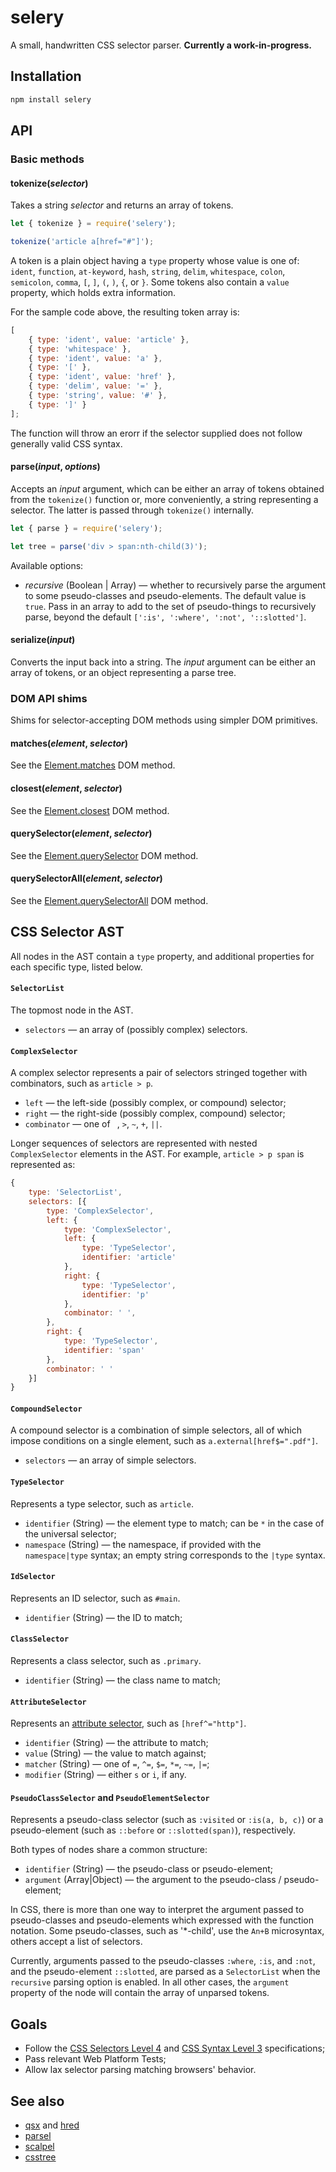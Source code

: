 # selery

A small, handwritten CSS selector parser. **Currently a work-in-progress.**

## Installation

```bash
npm install selery
```

## API

### Basic methods

#### tokenize(_selector_)

Takes a string _selector_ and returns an array of tokens.

```js
let { tokenize } = require('selery');

tokenize('article a[href="#"]');
```

A token is a plain object having a `type` property whose value is one of: `ident`, `function`, `at-keyword`, `hash`, `string`, `delim`, `whitespace`, `colon`, `semicolon`, `comma`, `[`, `]`, `(`, `)`, `{`, or `}`. Some tokens also contain a `value` property, which holds extra information.

For the sample code above, the resulting token array is:

```js
[
	{ type: 'ident', value: 'article' },
	{ type: 'whitespace' },
	{ type: 'ident', value: 'a' },
	{ type: '[' },
	{ type: 'ident', value: 'href' },
	{ type: 'delim', value: '=' },
	{ type: 'string', value: '#' },
	{ type: ']' }
];
```

The function will throw an erorr if the selector supplied does not follow generally valid CSS syntax.

#### parse(_input_, _options_)

Accepts an _input_ argument, which can be either an array of tokens obtained from the `tokenize()` function or, more conveniently, a string representing a selector. The latter is passed through `tokenize()` internally.

```js
let { parse } = require('selery');

let tree = parse('div > span:nth-child(3)');
```

Available options:

- _recursive_ (Boolean | Array) — whether to recursively parse the argument to some pseudo-classes and pseudo-elements. The default value is `true`. Pass in an array to add to the set of pseudo-things to recursively parse, beyond the default `[':is', ':where', ':not', '::slotted']`.

#### serialize(_input_)

Converts the input back into a string. The _input_ argument can be either an array of tokens, or an object representing a parse tree.

### DOM API shims

Shims for selector-accepting DOM methods using simpler DOM primitives.

#### matches(_element_, _selector_)

See the [Element.matches](https://developer.mozilla.org/en-US/docs/Web/API/Element/matches) DOM method.

#### closest(_element_, _selector_)

See the [Element.closest](https://developer.mozilla.org/en-US/docs/Web/API/Element/closest) DOM method.

#### querySelector(_element_, _selector_)

See the [Element.querySelector](https://developer.mozilla.org/en-US/docs/Web/API/Element/querySelector) DOM method.

#### querySelectorAll(_element_, _selector_)

See the [Element.querySelectorAll](https://developer.mozilla.org/en-US/docs/Web/API/Element/querySelectorAll) DOM method.

## CSS Selector AST

All nodes in the AST contain a `type` property, and additional properties for each specific type, listed below.

#### `SelectorList`

The topmost node in the AST.

- `selectors` — an array of (possibly complex) selectors.

#### `ComplexSelector`

A complex selector represents a pair of selectors stringed together with combinators, such as `article > p`.

- `left` — the left-side (possibly complex, or compound) selector;
- `right` — the right-side (possibly complex, compound) selector;
- `combinator` — one of ` `, `>`, `~`, `+`, `||`.

Longer sequences of selectors are represented with nested `ComplexSelector` elements in the AST. For example, `article > p span` is represented as:

```js
{
	type: 'SelectorList',
	selectors: [{
		type: 'ComplexSelector',
		left: {
			type: 'ComplexSelector',
			left: {
				type: 'TypeSelector',
				identifier: 'article'
			},
			right: {
				type: 'TypeSelector',
				identifier: 'p'
			},
			combinator: ' ',
		},
		right: {
			type: 'TypeSelector',
			identifier: 'span'
		},
		combinator: ' '
	}]
}
```

#### `CompoundSelector`

A compound selector is a combination of simple selectors, all of which impose conditions on a single element, such as `a.external[href$=".pdf"]`.

- `selectors` — an array of simple selectors.

#### `TypeSelector`

Represents a type selector, such as `article`.

- `identifier` (String) — the element type to match; can be `*` in the case of the universal selector;
- `namespace` (String) — the namespace, if provided with the `namespace|type` syntax; an empty string corresponds to the `|type` syntax.

#### `IdSelector`

Represents an ID selector, such as `#main`.

- `identifier` (String) — the ID to match;

#### `ClassSelector`

Represents a class selector, such as `.primary`.

- `identifier` (String) — the class name to match;

#### `AttributeSelector`

Represents an [attribute selector](https://drafts.csswg.org/selectors/#attribute-selectors), such as `[href^="http"]`.

- `identifier` (String) — the attribute to match;
- `value` (String) — the value to match against;
- `matcher` (String) — one of `=`, `^=`, `$=`, `*=`, `~=`, `|=`;
- `modifier` (String) — either `s` or `i`, if any.

#### `PseudoClassSelector` and `PseudoElementSelector`

Represents a pseudo-class selector (such as `:visited` or `:is(a, b, c)`) or a pseudo-element (such as `::before` or `::slotted(span)`), respectively.

Both types of nodes share a common structure:

- `identifier` (String) — the pseudo-class or pseudo-element;
- `argument` (Array|Object) — the argument to the pseudo-class / pseudo-element;

In CSS, there is more than one way to interpret the argument passed to pseudo-classes and pseudo-elements which expressed with the function notation. Some pseudo-classes, such as '\*-child', use the `An+B` microsyntax, others accept a list of selectors.

Currently, arguments passed to the pseudo-classes `:where`, `:is`, and `:not`, and the pseudo-element `::slotted`, are parsed as a `SelectorList` when the `recursive` parsing option is enabled. In all other cases, the `argument` property of the node will contain the array of unparsed tokens.

## Goals

- Follow the [CSS Selectors Level 4](https://drafts.csswg.org/selectors-4/) and [CSS Syntax Level 3](https://drafts.csswg.org/css-syntax-3/) specifications;
- Pass relevant Web Platform Tests;
- Allow lax selector parsing matching browsers' behavior.

## See also

- [qsx](https://github.com/danburzo/qsx) and [hred](https://github.com/danburzo.hred)
- [parsel](https://github.com/LeaVerou/parsel)
- [scalpel](https://github.com/gajus/scalpel)
- [csstree](https://github.com/csstree/csstree)
